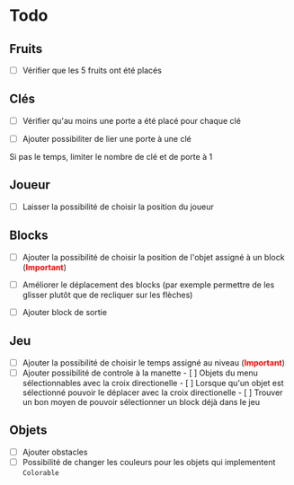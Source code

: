 # Todo

## Fruits

- [ ] Vérifier que les 5 fruits ont été placés

## Clés

- [ ] Vérifier qu'au moins une porte a été placé pour chaque clé

- [ ] Ajouter possibiliter de lier une porte à une clé

Si pas le temps, limiter le nombre de clé et de porte à 1

## Joueur

- [ ] Laisser la possibilité de choisir la position du joueur

## Blocks

- [ ] Ajouter la possibilité de choisir la position de l'objet assigné à un block (<span style="color:red">**Important**</span>)

- [ ] Améliorer le déplacement des blocks (par exemple permettre de les glisser plutôt que de recliquer sur les flèches)

- [ ] Ajouter block de sortie

## Jeu

- [ ] Ajouter la possibilité de choisir le temps assigné au niveau (<span style="color:red">**Important**</span>)
- [ ] Ajouter possibilité de controle à la manette
      - [ ] Objets du menu sélectionnables avec la croix directionelle
      - [ ] Lorsque qu'un objet est sélectionné pouvoir le déplacer avec la croix directionelle
      - [ ] Trouver un bon moyen de pouvoir sélectionner un block déjà dans le jeu

## Objets

- [ ] Ajouter obstacles
- [ ] Possibilité de changer les couleurs pour les objets qui implementent `Colorable`
